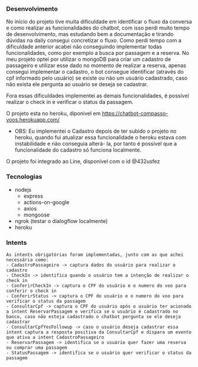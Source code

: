 ### Desenvolvimento
No início do projeto tive muita dificuldade em identificar o fluxo da conversa e como realizar as funcionalidades do chatbot, com isso perdi muito tempo de desenvolvimento, mas estudando bem a documentação e tirando dúvidas na daily consegui concretizar o fluxo. Como perdi tempo com a dificuldade anterior acabei não conseguindo implementar todas funcionalidades, como por exemplo a busca por passagem e a reserva. No meu projeto optei por utilizar o mongoDB para criar um cadastro de passageiro e utilizar esse dado no momento de realizar a reserva, apenas consegui implementar o cadastro, o bot consegue identificar (através do cpf informado pelo usuário) se existe ou não um usuário cadastrado, caso não exista ele pergunta ao usuário se deseja se cadastrar. 

Fora essas dificuldades implementei as demais funcionalidades, é possível realizar o check in e verificar o status da passagem.

O projeto esta no heroku, diponivel em https://chatbot-compasso-voos.herokuapp.com/ 
* OBS: Eu implementei o Cadastro depois de ter subido o projeto no heroku, quando fui atualizar essa funcionalidade o heroku estava com instabilidade e não conseguia alterá- la, por tanto é possível que a funcionalidade do cadastro só funciona localmente.

O projeto foi integrado ao Line, disponível com o id @432usfez

### Tecnologias
- nodejs
    - express
    - actions-on-google
    - axios
    - mongoose
- ngrok (testar o dialogflow localmente)
- heroku

### Intents
```
As intents obrigatórias foram implementadas, junto com as que achei necessária como:
- CadastroPassageiro -> captura dados do usuário para realizar o cadastro
- CheckIn -> identifica quando o usuário tem a intenção de realizar o check in
- ConferirCheckIn -> captura o CPF do usuário e o numero do voo para conferir o check in
- ConferirStatus -> captura o CPF do usuário e o numero do voo para verificar o status da passagem
- ConsultarCpf -> captura o CPF do usuário após o usuário ter acionado a intent ReservarPassagem e verifica se o usuário é cadastrado no banco, caso não esteja cadastrado o chatbot pergunta se ele deseja cadastrar
- ConsultarCpfYesFollowup -> caso o usuário deseja cadastrar essa intent captura a resposta positiva da ConsultarCpf e dispara um evento que ativa a intent CadastroPassageiro
- ReservarPassagem -> identifica se o usuário quer fazer uma reserva ou comprar uma passagem
- StatusPassagem -> identifica se o usuário quer verificar o status da passagem
```




